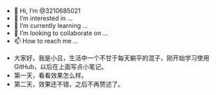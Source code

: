 - 👋 Hi, I’m @3210685021
- 👀 I’m interested in ...
- 🌱 I’m currently learning ...
- 💞️ I’m looking to collaborate on ...
- 📫 How to reach me ...

<!---
3210685021/3210685021 is a ✨ special ✨ repository because its `README.md` (this file) appears on your GitHub profile.
You can click the Preview link to take a look at your changes.
--->
- 大家好，我是小吕，生活中一个不甘于每天躺平的混子，刚开始学习使用GitHub，以后在上面写点小笔记。
- 第一天，看看效果怎么样。
- 第二天，效果还不错，之后不再赘述了。
